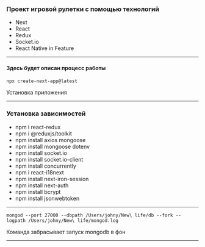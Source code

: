 ### Проект игровой рулетки с помощью технологий

* Next
* React
* Redux
* Socket.io
* React Native in Feature

---

#### Здесь будет описан процесс работы

```
npx create-next-app@latest
```

Установка приложения

---


### Установка зависимостей

* npm i react-redux
* npm i @reduxjs/toolkit
* npm install axios mongoose
* npm install mongoose dotenv
* npm install socket.io
* npm install socket.io-client
* npm install concurrently
* npm i react-i18next
* npm install next-iron-session
* npm install next-auth
* npm install bcrypt
* npm install jsonwebtoken



---
```
mongod --port 27000 --dbpath /Users/johny/New\ life/db --fork --logpath /Users/johny/New\ life/mongod.log
```

Команда забрасывает запуск mongodb в фон

---